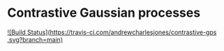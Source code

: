 # Contrastive Gaussian processes
[![Build Status](https://travis-ci.com/andrewcharlesjones/contrastive-gps
.svg?branch=main)](https://travis-ci.com/github/andrewcharlesjones/contrastive-gps
)
